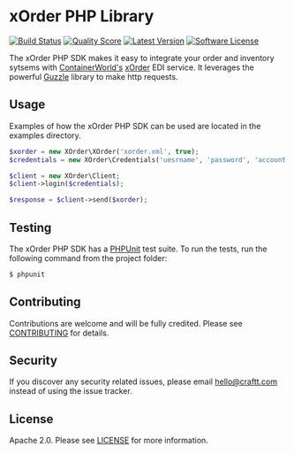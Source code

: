 # xOrder PHP Library

[![Build Status](https://img.shields.io/travis/craftt/xorder-php-sdk.svg?style=flat-square)](https://travis-ci.org/craftt/xorder-php-sdk)
[![Quality Score](https://img.shields.io/scrutinizer/g/craftt/xorder-php-sdk.svg?style=flat-square)](https://scrutinizer-ci.com/g/craftt/xorder-php-sdk)
[![Latest Version](https://img.shields.io/github/release/craftt/xorder-php-sdk.svg?style=flat-square)](https://github.com/craftt/xorder-php-sdk/releases)
[![Software License](https://img.shields.io/badge/license-APACHE2-blue.svg?style=flat-square)](LICENSE.md)

The xOrder PHP SDK makes it easy to integrate your order and inventory sytsems with [ContainerWorld's](http://containerworld.com) [xOrder](http://xorder.ca) EDI service.  It leverages the powerful [Guzzle](https://github.com/guzzle/guzzle) library to make http requests.

## Usage

Examples of how the xOrder PHP SDK can be used are located in the examples directory.

```php
$xorder = new XOrder\XOrder('xorder.xml', true);
$credentials = new XOrder\Credentials('uesrname', 'password', 'account');

$client = new XOrder\Client;
$client->login($credentials);

$response = $client->send($xorder);
```

## Testing

The xOrder PHP SDK has a [PHPUnit](https://phpunit.de/) test suite. To run the tests, run the following command from the project folder:

```bash
$ phpunit
```
## Contributing

Contributions are welcome and will be fully credited. Please see [CONTRIBUTING](https://github.com/craftt/xorder-php-sdk/blob/master/CONTRIBUTING.md) for details.

## Security

If you discover any security related issues, please email hello@craftt.com instead of using the issue tracker.

## License

Apache 2.0.  Please see [LICENSE](https://github.com/craftt/xorder-php-sdk/blob/master/LICENSE.md) for more information.
